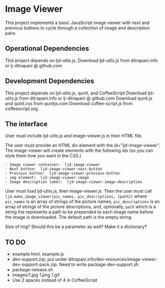 Image Viewer
========================================================================

This project implements a basic JavaScript image viewer with next and previous buttons to cycle through a collection of image and description pairs.


Operational Dependencies
------------------------------------------------------------------------

This project depends on ljd-utils.js.
Download ljd-utils.js from ditrapani.info or lj-ditrapani @ github.com


Development Dependencies
------------------------------------------------------------------------

This project depends on ljd-utils.js, qunit, and CoffeeScript
Download ljd-utils.js from ditrapani.info or lj-ditrapani @ github.com
Download qunit.js and qunit.css from qunitjs.com
Download coffee-script.js from coffeescript.org.


The interface
------------------------------------------------------------------------

User must include ljd-utils.js and image-viewer.js in their HTML file.

The user must provide an HTML div element with the id="ljd-image-viewer".  The image-viewer will create elements with the following ids (so you can style them how you want in the CSS.)

    - Image viewer container:  ljd-image-viewer
    - Next button:  ljd-image-viewer-next-button
    - Previous button:  ljd-image-viewer-previous-button
    - img element:  ljd-image-viewer-image
    - Image description label:  ljd-image-viewer-image-description

User must load ljd-utils.js, then image-viewer.js.  Then the user must call `ljd.make_image_viewer(pic_names, pic_descriptions, [path])` where `pic_names` is an array of strings of the picture names, `pic_descriptions` is an array of strings of the picture descriptions, and, optionally, `path` which is a string the represents a path to be prepended to each image name before the image is downloaded.  The default path is the empty string.

Size of img?  Should this be a parameter as well?  Make it a dictionary?


TO DO
------

- example.html, example.js
- dev-support.zip; put under ditrapani.info/dev-resources/image-viewer-dev-support-pack.zip.  Need to write package-dev-support.sh
- package-release.sh
- images/1.jpg 1.png 1.gif
- Use 2 spaces instead of 4 in CoffeeScript
